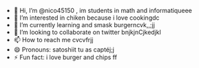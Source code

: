 - 👋 Hi, I’m @nico45150 , im students in math and informatiqueee
- 👀 I’m interested in chiken because i love cookingdc
- 🌱 I’m currently learning and smask burgerncvk,,;jj
- 💞️ I’m looking to collaborate on twitter bnjkjnCjkedjkl
- 📫 How to reach me cvcvfrjj
- 😄 Pronouns: satoshiit tu as captéj;j
- ⚡ Fun fact: i love burger and chips
ff
<!---
nico45150/nico45150 is a ✨ special ✨ repository because its `README.md` (this file) appears on your GitHub profile.
You can click the Preview link to take a look at your changes.
--->

